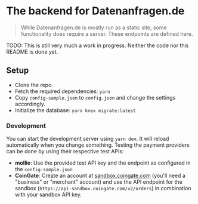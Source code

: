 # The backend for Datenanfragen.de

> While Datenanfragen.de is mostly run as a static site, some functionality does require a server. These endpoints are defined here.

TODO: This is still very much a work in progress. Neither the code nor this README is done yet.

## Setup

* Clone the repo.
* Fetch the required dependencies: `yarn`
* Copy `config-sample.json` to `config.json` and change the settings accordingly.
* Initialize the database: `yarn knex migrate:latest`

### Development

You can start the development server using `yarn dev`. It will reload automatically when you change something. Testing the payment providers can be done by using their respective test APIs:

* **mollie**: Use the provided test API key and the endpoint as configured in the `config-sample.json`
* **CoinGate**: Create an account at [sandbox.coingate.com](https://sandbox.coingate.com) (you'll need a "business" or "merchant" account) and use the API endpoint for the sandbox (`https://api-sandbox.coingate.com/v2/orders`) in combination with your sandbox API key.
